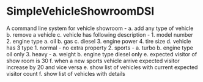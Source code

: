 # SimpleVehicleShowroomDSI
A command line system for vehicle showroom -
            a. add any type of vehicle
            b. remove a vehicle
            c. vehicle has following description -
                                      1. model number
                                      2. engine type
                                                a. oil
                                                b. gas
                                                c. diesel
                                      3. engine power
                                      4. tire size
            d. vehicle has 3 type
                                      1. normal - no extra property
                                      2. sports -
                                                a. turbo
                                                b. engine type oil only
                                      3. heavy -
                                                a. weight
                                                b. engine type diesel only
            e. expected visitor of show room is 30
            f. when a new sports vehicle arrive expected visitor increase by 20 and vice
            versa
            e. show list of vehicles with current expected visitor count
            f. show list of vehicles with details
